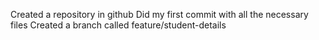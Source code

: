 Created a repository in github
Did my first commit with all the necessary files
Created a branch called feature/student-details
